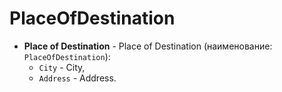 # PlaceOfDestination

- **Place of Destination** - Place of Destination (наименование: `PlaceOfDestination`): 
    - `City` - City,
    - `Address` - Address.
